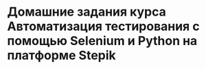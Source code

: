 # Домашние задания курса Автоматизация тестирования с помощью Selenium и Python на платформе Stepik
